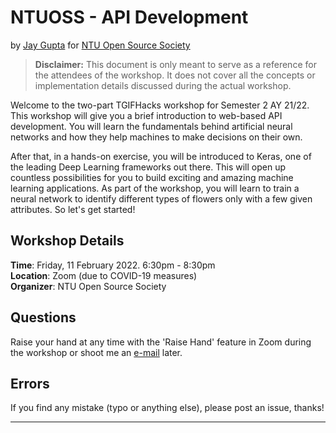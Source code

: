 # NTUOSS - API Development

by [Jay Gupta](https://github.com/guptajay) for [NTU Open Source Society](https://ntuoss.com/home)

> **Disclaimer:** This document is only meant to serve as a reference for the attendees of the workshop. It does not cover all the concepts or implementation details discussed during the actual workshop.

Welcome to the two-part TGIFHacks workshop for Semester 2 AY 21/22. This workshop will give you a brief introduction to web-based API development. You will learn the fundamentals behind artificial neural networks and how they help machines to make decisions on their own.

After that, in a hands-on exercise, you will be introduced to Keras, one of the leading Deep Learning frameworks out there. This will open up countless possibilities for you to build exciting and amazing machine learning applications. As part of the workshop, you will learn to train a neural network to identify different types of flowers only with a few given attributes. So let's get started!

## Workshop Details
**Time**: Friday, 11 February 2022. 6:30pm - 8:30pm  
**Location**: Zoom (due to COVID-19 measures)  
**Organizer**: NTU Open Source Society

## Questions

Raise your hand at any time with the 'Raise Hand' feature in Zoom during the workshop or shoot me an [e-mail](mailto:jay002@e.ntu.edu.sg) later.

## Errors

If you find any mistake (typo or anything else), please post an issue, thanks!

***
